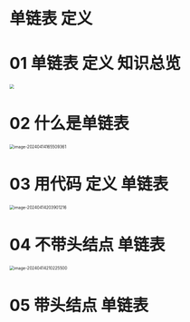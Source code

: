 # 单链表 定义



# 01 单链表 定义 知识总览

<img src="https://cvp.oss-cn-shanghai.aliyuncs.com/picgo/202404141617919.png" style="zoom:50%;" />



# 02 什么是单链表

<img src="https://cvp.oss-cn-shanghai.aliyuncs.com/picgo/202404141655471.png" alt="image-20240414165509361" style="zoom:50%;" />



# 03 用代码 定义 单链表

<img src="https://cvp.oss-cn-shanghai.aliyuncs.com/picgo/202404142039805.png" alt="image-20240414203901216" style="zoom:50%;" />



# 04 不带头结点 单链表

<img src="https://cvp.oss-cn-shanghai.aliyuncs.com/picgo/202404142102745.png" alt="image-20240414210225500" style="zoom:50%;" />



# 05 带头结点 单链表

